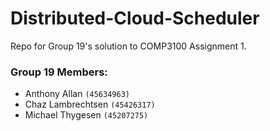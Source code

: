 # Distributed-Cloud-Scheduler

Repo for Group 19's solution to COMP3100 Assignment 1.


### Group 19 Members:
- Anthony Allan `(45634963)`
- Chaz Lambrechtsen `(45426317)`
- Michael Thygesen `(45207275)`
